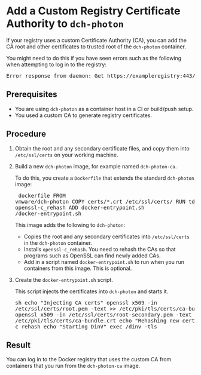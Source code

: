 # Add a Custom Registry Certificate Authority to `dch-photon`

If your registry uses a custom Certificate Authority (CA), you can add the CA root and other certificates to trusted root of the `dch-photon` container.

You might need to do this if you have seen errors such as the following when attempting to log in to the registry:

<pre>Error response from daemon: Get https://exampleregistry:443/v2/: x509: certificate signed by unknown authority</pre>

## Prerequisites

- You are using `dch-photon` as a container host in a CI or build/push setup.
- You used a custom CA to generate registry certificates.

## Procedure

1. Obtain the root and any secondary certificate files, and copy them into `/etc/ssl/certs` on your working machine.
2. Build a new `dch-photon` image, for example named `dch-photon-ca`. 

    To do this, you create a `Dockerfile` that extends the standard `dch-photon` image:<pre>
dockerfile
FROM vmware/dch-photon
COPY certs/*.crt /etc/ssl/certs/
RUN tdnf install -y openssl-c_rehash
ADD docker-entrypoint.sh /docker-entrypoint.sh</pre>This image adds the following to `dch-photon`:

    * Copies the root and any secondary certificates into `/etc/ssl/certs` in the `dch-photon` container.
    * Installs `openssl-c_rehash`. You need to rehash the CAs so that programs such as OpenSSL can find newly added CAs. 
    * Add in a script named `docker-entrypoint.sh` to run when you run containers from this image. This is optional.
3. Create the `docker-entrypoint.sh` script.

    This script injects the certificates into `dch-photon` and starts it.<pre>sh
echo "Injecting CA certs"
openssl x509 -in /etc/ssl/certs/root.pem -text >> /etc/pki/tls/certs/ca-bundle.crt
openssl x509 -in /etc/ssl/certs/root-secondary.pem -text >> /etc/pki/tls/certs/ca-bundle.crt
echo "Rehashing new certificates"
c_rehash
echo "Starting DinV"
exec /dinv -tls</pre>

## Result

You can log in to the Docker registry that uses the custom CA from containers that you run from the `dch-photon-ca` image.